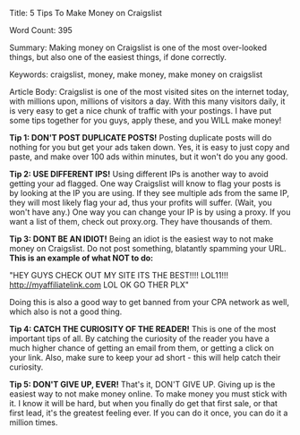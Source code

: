 Title: 
5 Tips To Make Money on Craigslist

Word Count:
395

Summary:
Making money on Craigslist is one of the most over-looked things, but also one of the easiest things, if done correctly.


Keywords:
craigslist, money, make money, make money on craigslist


Article Body:
Craigslist is one of the most visited sites on the internet today, with millions upon, millions of visitors a day. With this many visitors
daily, it is very easy to get a nice chunk of traffic with your postings. I have put some tips together for you guys, apply these, and you WILL
make money! 

<b>Tip 1: DON'T POST DUPLICATE POSTS!</b>
Posting duplicate posts will do nothing for you but get your ads taken down.  Yes, it is easy to just copy and paste, and make over 100 ads within minutes, but it won't do you any good.

<b>Tip 2: USE DIFFERENT IPS!</b>
Using different IPs is another way to avoid getting your ad flagged.  One way Craigslist will know to flag your posts is by looking at the IP you are using.  If they see multiple ads from the same IP, they will most likely flag your ad, thus your profits will suffer. (Wait, you won't have any.) One way you can
change your IP is by using a proxy.  If you want a list of them, check out proxy.org.  They have thousands of them.

<b>Tip 3: DONT BE AN IDIOT!</b>
Being an idiot is the easiest way to not make money on Craigslist. Do not post something, blatantly spamming your URL. <b>This is an example of what NOT to do:</b>

"HEY GUYS CHECK OUT MY SITE ITS THE BEST!!!! LOL11!!!  http://myaffiliatelink.com LOL  OK GO THER PLX"

Doing this is also a good way to get banned from your CPA network as well, which also is not a good thing.

<b>Tip 4: CATCH THE CURIOSITY OF THE READER!</b>
This is one of the most important tips of all. By catching the curiosity of the reader you have a much higher chance of getting an email from them, or getting a click on your link.  Also, make sure to keep your ad short - this will help catch their curiosity.

<b>Tip 5: DON'T GIVE UP, EVER!</b>
That's it, DON'T GIVE UP.  Giving up is the easiest way to not make money online.  To make money you must stick with it.  I know it will be hard, but when you finally do get that first sale, or that first lead, it's the greatest feeling ever. If you can do it once, you can do it a million times.


